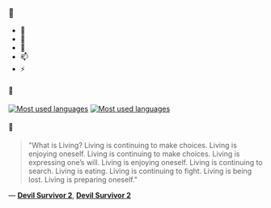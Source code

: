 ### 👋

- 🔭
- 🌱
- 💬
- 📫
- ⚡

#### 🧏

[![Most used languages](https://github-readme-stats-aynah.vercel.app/api/top-langs/?username=aynh&theme=solarized-dark&langs_count=6&layout=compact&hide_title=true)](https://github.com/anuraghazra/github-readme-stats#gh-dark-mode-only)
[![Most used languages](https://github-readme-stats-aynah.vercel.app/api/top-langs/?username=aynh&theme=solarized-light&langs_count=6&layout=compact&hide_title=true)](https://github.com/anuraghazra/github-readme-stats#gh-light-mode-only)

#### 💬

> "What is Living? Living is continuing to make choices. Living is enjoying oneself. Living is continuing to make choices. Living is expressing one’s will. Living is enjoying oneself. Living is continuing to search. Living is eating. Living is continuing to fight. Living is being lost. Living is preparing oneself."

&mdash; [**Devil Survivor 2**](https://myanimelist.net/character.php?q=Devil%20Survivor%202&cat=character), [**Devil Survivor 2**](https://myanimelist.net/search/all?q=Devil%20Survivor%202&cat=all)
